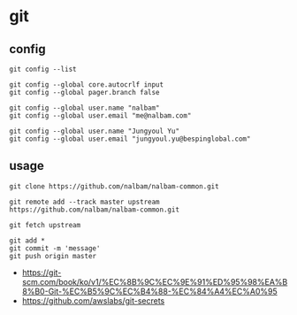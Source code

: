 # git

## config 
```
git config --list

git config --global core.autocrlf input
git config --global pager.branch false

git config --global user.name "nalbam"
git config --global user.email "me@nalbam.com"

git config --global user.name "Jungyoul Yu"
git config --global user.email "jungyoul.yu@bespinglobal.com"
```

## usage
```
git clone https://github.com/nalbam/nalbam-common.git

git remote add --track master upstream https://github.com/nalbam/nalbam-common.git

git fetch upstream

git add *
git commit -m 'message'
git push origin master
```

 * https://git-scm.com/book/ko/v1/%EC%8B%9C%EC%9E%91%ED%95%98%EA%B8%B0-Git-%EC%B5%9C%EC%B4%88-%EC%84%A4%EC%A0%95
 * https://github.com/awslabs/git-secrets
